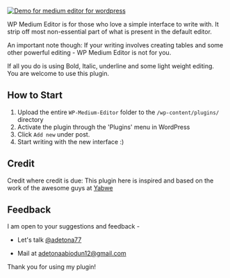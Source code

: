 


 
 [![Demo for medium editor for wordpress](https://img.youtube.com/vi/lpSBaIooX-s/0.jpg)](https://www.youtube.com/watch?v=lpSBaIooX-s)
 

 WP Medium Editor is for those who love a simple interface to write with. It strip off most non-essential part of what is present in the default editor. 

 An important note though: If your writing involves creating tables and some other powerful editing -  WP Medium Editor is not for you. 

 If all you do is using Bold, Italic, underline and some light weight editing. You are welcome to use this plugin.      





<h2> How to Start </h2>
 
1. Upload the entire `WP-Medium-Editor` folder to the `/wp-content/plugins/` directory
2. Activate the plugin through the 'Plugins' menu in WordPress
3. Click `Add new` under post. 
4. Start writing with the new interface :)
 
 
<h2> Credit </h2>
 
Credit where credit is due: This plugin here is inspired and based on the work of the awesome guys at [Yabwe](https://github.com/yabwe) 
 


<h2> Feedback </h2>

 I am open to your suggestions and feedback - 


* Let's talk [@adetona77](https://twitter.com/Adetona77) 

* Mail at adetonaabiodun12@gmail.com 


Thank you for using my plugin!



